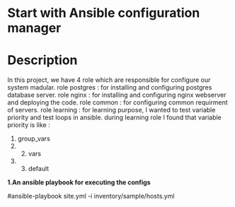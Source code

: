 #  Start with Ansible configuration manager
# Description
In this project, we have 4 role which are responsible for configure our system madular.
role postgres : for installing and configuring postgres database server.
role nginx : for installing and configuring nginx webserver and deploying the code.
role common : for configuring common requirment of servers.
role learning : for learning purpose, I wanted to test variable priority and test loops in ansible.
during learning role I found that variable priority is like : 
1) group_vars 
2) 2) vars
3) 3) default 

**1.An ansible playbook for executing the configs**

#ansible-playbook site.yml -i inventory/sample/hosts.yml   
